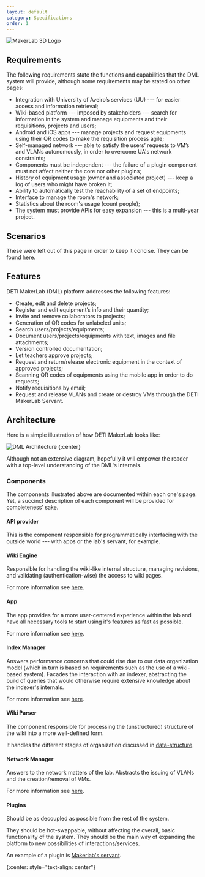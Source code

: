 ```yaml
---
layout: default
category: Specifications
order: 1
---
```


![MakerLab 3D Logo](https://firebasestorage.googleapis.com/v0/b/makerlab-b9b8c.appspot.com/o/IMG_20170614_195527.jpg?alt=media&token=555809ac-e4e4-4cc2-985e-074ba8724e11)

## Requirements

The following requirements state the functions and capabilities that the DML
system will provide, although some requirements may be stated on other pages:
* Integration with University of Aveiro’s services (UU) --- for easier access
  and information retrieval;
* Wiki-based platform --- imposed by stakeholders --- search for information in
the system and manage equipments and their requisitions, projects and users;
* Android and iOS apps --- manage projects and request equipments using their QR
codes to make the requisition process agile;
* Self-managed network --- able to satisfy the users’ requests to VM’s and
  VLANs autonomously, in order to overcome UA's network constraints;
* Components must be independent --- the failure of a plugin component must
not affect neither the core nor other plugins;
* History of equipment usage (owner and associated project) --- keep a log of
  users who might have broken it;
* Ability to automatically test the reachability of a set of endpoints;
* Interface to manage the room's network;
* Statistics about the room's usage (count people);
* The system must provide APIs for easy expansion --- this is a multi-year
project.

## Scenarios

These were left out of this page in order to keep it concise. They can be
found [here](/specification/scenarios/).

## Features

DETI MakerLab (DML) platform addresses the following features:

* Create, edit and delete projects;
* Register and edit equipment’s info and their quantity;
* Invite and remove collaborators to projects;
* Generation of QR codes for unlabeled units;
* Search users/projects/equipments;
* Document users/projects/equipments with text, images and file attachments;
* Version controlled documentation;
* Let teachers approve projects;
* Request and return/release electronic equipment in the context of approved projects;
* Scanning QR codes of equipments using the mobile app in order to do requests;
* Notify requisitions by email;
* Request and release VLANs and create or destroy VMs through the DETI MakerLab Servant.

## Architecture

Here is a simple illustration of how DETI MakerLab looks like:

![DML Architecture](https://firebasestorage.googleapis.com/v0/b/makerlab-b9b8c.appspot.com/o/dml-architecture.svg?alt=media&token=49f78fb4-81a8-408b-a82d-cc4fec9876a1)
{:center}

Although not an extensive diagram, hopefully it will empower the reader with a
top-level understanding of the DML's internals.

### Components

The components illustrated above are documented within each one's page. Yet,
a succinct description of each component will be provided for completeness'
sake.

#### API provider

This is the component responsible for programmatically interfacing with the
outside world --- with apps or the lab's servant, for example.

#### Wiki Engine

Responsible for handling the wiki-like internal structure, managing revisions,
and validating (authentication-wise) the access to wiki pages.

For more information see [here](/specification/wiki/).

#### App

The app provides for a more user-centered experience within the lab and have 
all necessary tools to start using it's features as fast as possible.

For more information see [here](/specification/mobile-app/).

#### Index Manager

Answers performance concerns that could rise due to our data organization
model (which in turn is based on requirements such as the use of a wiki-based
system). Facades the interaction with an indexer, abstracting the build of
queries that would otherwise require extensive knowledge about the indexer's
internals.

For more information see [here](/specification/indexer/).

#### Wiki Parser

The component responsible for processing the (unstructured) structure of the
wiki into a more well-defined form.

It handles the different stages of organization discussed in
[data-structure](/developer/data-structure/).

#### Network Manager

Answers to the network matters of the lab. Abstracts the issuing of
VLANs and the creation/removal of VMs.

For more information see [here](/specification/network-manager/).

#### Plugins

Should be as decoupled as possible from the rest of the system.

They should be hot-swappable, without affecting the overall, basic
functionality of the system. They should be the main way of expanding the
platform to new possibilities of interactions/services.

An example of a plugin is [Makerlab's servant](/specification/servant/).

<!-- -->
{:center: style="text-align: center"}
